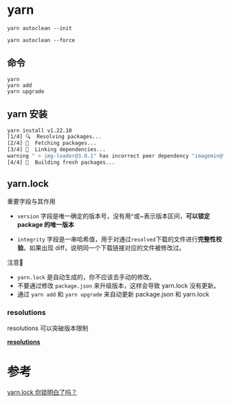 # yarn

`yarn autoclean --init`

`yarn autoclean --force`



## 命令

```
yarn
yarn add
yarn upgrade
```



## yarn 安装

```sh
yarn install v1.22.10
[1/4] 🔍  Resolving packages...
[2/4] 🚚  Fetching packages...
[3/4] 🔗  Linking dependencies...
warning " > img-loader@3.0.1" has incorrect peer dependency "imagemin@^5.0.0 || ^6.0.0".
[4/4] 🔨  Building fresh packages...
```



## yarn.lock

重要字段与其作用

- `version` 字段是唯一确定的版本号，没有用^或~表示版本区间，**可以锁定 package 的唯一版本**

- `integrity` 字段是一串哈希值，用于对通过`resolved`下载的文件进行**完整性校验**。如果出现 diff，说明同一个下载链接对应的文件被修改过。



注意📢

- `yarn.lock` 是自动生成的，你不应该去手动的修改。
- 不要通过修改 `package.json` 来升级版本，这样会导致 yarn.lock 没有更新。
- 通过 `yarn add` 和 `yarn upgrade` 来自动更新 package.json 和 yarn.lock





### resolutions

resolutions 可以突破版本限制

**[resolutions](https://link.zhihu.com/?target=https%3A//classic.yarnpkg.com/en/docs/selective-version-resolutions/%23toc-how-to-use-it)**





# 参考

[yarn.lock 你锁明白了吗？](https://zhuanlan.zhihu.com/p/400193691)